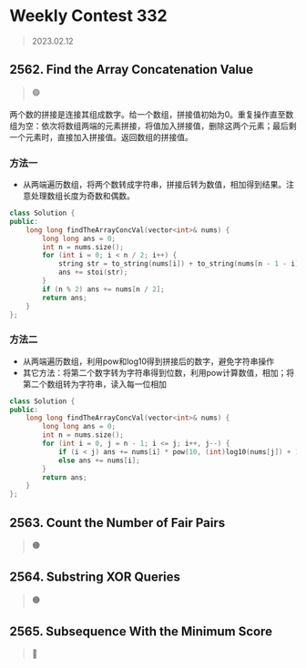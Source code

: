 # Weekly Contest 332
> 2023.02.12

## 2562. Find the Array Concatenation Value
> :green_circle:

两个数的拼接是连接其组成数字。给一个数组，拼接值初始为0。重复操作直至数组为空：依次将数组两端的元素拼接，将值加入拼接值，删除这两个元素；最后剩一个元素时，直接加入拼接值。返回数组的拼接值。

### 方法一

- 从两端遍历数组，将两个数转成字符串，拼接后转为数值，相加得到结果。注意处理数组长度为奇数和偶数。

```cpp
class Solution {
public:
    long long findTheArrayConcVal(vector<int>& nums) {
        long long ans = 0;
        int n = nums.size();
        for (int i = 0; i < n / 2; i++) {
            string str = to_string(nums[i]) + to_string(nums[n - 1 - i]);
            ans += stoi(str);
        }
        if (n % 2) ans += nums[n / 2];
        return ans;
    }
};
```

### 方法二

- 从两端遍历数组，利用pow和log10得到拼接后的数字，避免字符串操作
- 其它方法：将第二个数字转为字符串得到位数，利用pow计算数值，相加；将第二个数组转为字符串，读入每一位相加

```cpp
class Solution {
public:
    long long findTheArrayConcVal(vector<int>& nums) {
        long long ans = 0;
        int n = nums.size();
        for (int i = 0, j = n - 1; i <= j; i++, j--) {
            if (i < j) ans += nums[i] * pow(10, (int)log10(nums[j]) + 1) + nums[j];
            else ans += nums[i];
        }
        return ans;
    }
};
```

## 2563. Count the Number of Fair Pairs

> :orange_circle:

## 2564. Substring XOR Queries
> :orange_circle:

## 2565. Subsequence With the Minimum Score
> :red_circle:

